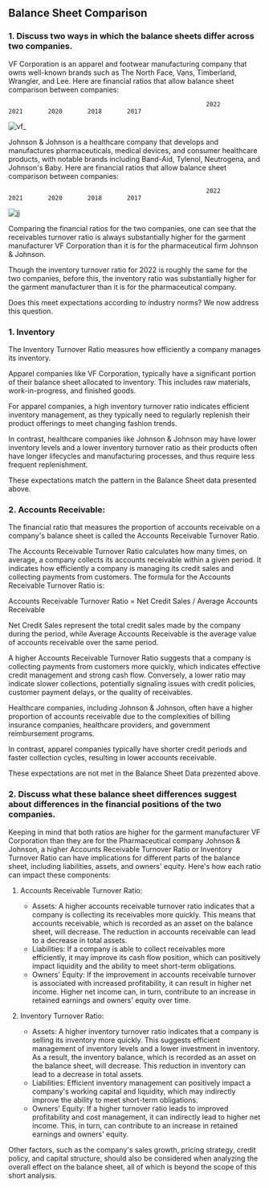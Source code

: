 ## Balance Sheet Comparison 

### 1. Discuss two ways in which the balance sheets differ across two companies.
  
VF Corporation is an apparel and footwear manufacturing company that owns well-known brands such as The North Face, Vans, Timberland, Wrangler, and Lee. Here are financial ratios that allow balance sheet comparison between companies: 

                                                           2022        2021       2020       2018       2017 
![vf_](https://github.com/jonfernq/Learning/assets/68504324/dc5f2622-4925-4701-9fd0-746d26425a4c)

Johnson & Johnson is a healthcare company that develops and manufactures pharmaceuticals, medical devices, and consumer healthcare products, with notable brands including Band-Aid, Tylenol, Neutrogena, and Johnson's Baby. Here are financial ratios that allow balance sheet comparison between companies:

                                                           2022        2021       2020       2018       2017            
![jj](https://github.com/jonfernq/Learning/assets/68504324/a1c2a360-fc49-4a2f-856b-81afb984f6d2)

Comparing the financial ratios for the two companies, one can see that the receivables turnover ratio is always substantially higher for the garment manufacturer VF Corporation than it is for the pharmaceutical firm Johnson & Johnson. 

Though the inventory turnover ratio for 2022 is roughly the same for the two companies, before this, the inventory ratio was  substantially higher for the garment manufacturer than it is for the pharmaceutical company. 

Does this meet expectations according to industry norms? We now address this question.

### 1. Inventory

The Inventory Turnover Ratio measures how efficiently a company manages its inventory.

Apparel companies like VF Corporation, 
typically have a significant portion of their balance sheet allocated to inventory. 
This includes raw materials, work-in-progress, and finished goods.  

For apparel companies, a high inventory turnover ratio indicates efficient inventory management, 
as they typically need to regularly replenish their product offerings to meet changing fashion trends.

In contrast, healthcare companies like Johnson & Johnson may have lower inventory
levels and a lower inventory turnover ratio as their products often have longer lifecycles and manufacturing processes, and thus require less frequent replenishment.

These expectations match the pattern in the Balance Sheet data presented above.

### 2. Accounts Receivable: 

The financial ratio that measures the proportion of accounts receivable on a company's balance sheet is called the Accounts Receivable Turnover Ratio.

The Accounts Receivable Turnover Ratio calculates how many times, on average, a company collects its accounts receivable within a given period. It indicates how efficiently a company is managing its credit sales and collecting payments from customers. The formula for the Accounts Receivable Turnover Ratio is:

Accounts Receivable Turnover Ratio = Net Credit Sales / Average Accounts Receivable

Net Credit Sales represent the total credit sales made by the company during the period, while Average Accounts Receivable is the average value of accounts receivable over the same period.

A higher Accounts Receivable Turnover Ratio suggests that a company is collecting payments from customers more quickly, which indicates effective credit management and strong cash flow. Conversely, a lower ratio may indicate slower collections, potentially signaling issues with credit policies, customer payment delays, or the quality of receivables.

Healthcare companies, including Johnson & Johnson, often have a higher proportion of 
accounts receivable due to the complexities of billing insurance companies, healthcare providers, 
and government reimbursement programs. 

In contrast, apparel companies typically have shorter credit periods 
and faster collection cycles, resulting in lower accounts receivable.

These expectations are not met in the Balance Sheet Data prezented above. 

### 2. Discuss what these balance sheet differences suggest about differences in the financial positions of the two companies.

Keeping in mind that both ratios are higher for the garment manufacturer VF Corporation than they are for the Pharmaceutical company Johnson & Johnson, a higher Accounts Receivable Turnover Ratio or Inventory Turnover Ratio can have implications for different parts of the balance sheet, including liabilities, assets, and owners' equity. Here's how each ratio can impact these components:

1. Accounts Receivable Turnover Ratio:
    
    * Assets: A higher accounts receivable turnover ratio indicates that a company is collecting its receivables more quickly. This means that accounts receivable, which is recorded as an asset on the balance sheet, will decrease. The reduction in accounts receivable can lead to a decrease in total assets.
    * Liabilities: If a company is able to collect receivables more efficiently, it may improve its cash flow position, which can positively impact liquidity and the ability to meet short-term obligations.
    * Owners' Equity: If the improvement in accounts receivable turnover is associated with increased profitability, it can result in higher net income. Higher net income can, in turn, contribute to an increase in retained earnings and owners' equity over time.
2. Inventory Turnover Ratio:
    
    * Assets: A higher inventory turnover ratio indicates that a company is selling its inventory more quickly. This suggests efficient management of inventory levels and a lower investment in inventory. As a result, the inventory balance, which is recorded as an asset on the balance sheet, will decrease. This reduction in inventory can lead to a decrease in total assets.
    * Liabilities: Efficient inventory management can positively impact a company's working capital and liquidity, which may indirectly improve the ability to meet short-term obligations.
    * Owners' Equity: If a higher turnover ratio leads to improved profitability and cost management, it can indirectly lead to higher net income. This, in turn, can contribute to an increase in retained earnings and owners' equity.

Other factors, such as the company's sales growth, pricing strategy, credit policy, and capital structure, should also be considered when analyzing the overall effect on the balance sheet, all of which is beyond the scope of this short analysis. 




